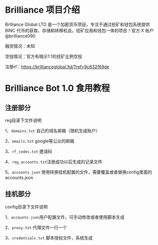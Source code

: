 # Brilliance 项目介绍
Brilliance Global LTD 是一个加密货币项目，专注于通过挖矿和钱包系统提供 BINC 代币的获取、存储和转移机会。挖矿应用和钱包一体的项目！官方 X 账户 @brilliance090

融资情况：未知

空投情况：官方有暗示1:1的挖矿比例空投

注册rf：https://brillianceglobal.ltd/?ref=9c632f69de


# Brilliance Bot 1.0 食用教程

## 注册部分
reg目录下文件说明

1、``domains.txt`` 自己的域名邮箱（随机生成账户）

2、``emails.txt`` google等公众的邮箱

3、``rf_codes.txt`` 邀请码

4、``reg_accounts.txt``注册成功以后生成的记录文件

5、``accounts.json`` 使用转换挂机配置的文件，需要覆盖或者替换config里面的accounts.json

## 挂机部分
config目录下文件说明

1、``accounts.json``用户配置文件，可手动修改或者使用脚本生成

2、``proxy.txt`` 代理文件一行一个

3、``credentials.txt`` 脚本授权文件，系统生成
